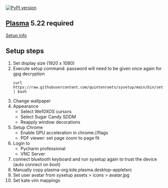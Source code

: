 [![PyPI version](https://badge.fury.io/py/sysetup.svg)](https://badge.fury.io/py/sysetup)

## [Plasma](https://kde.org/plasma-desktop/) 5.22 required

[Setup info](docs/setup-plasma.md)

## Setup steps
1) Set display size (1920 x 1080)
2) Execute setup command: password will need to be given once again for gpg decryption
   ```shell
   curl https://raw.githubusercontent.com/quintenroets/sysetup/main/bin/setup | bash
   ```
3) Change wallpaper
4) Appearance
   * Select We10XOS cursors
   * Select Sugar Candy SDDM
   * Reapply window decorations
5) Setup Chrome
   * Enable GPU acceleration in chrome://flags
   * PDF viewer: set page zoom to page fit
6) Login to
   * Pycharm professional
   * VNC Server
7) connect bluetooth keyboard and run sysetup again to trust the device (auto connect on boot)
8) Manually copy plasma-org.kde.plasma.desktop-appletsrc
9) Set user avatar from sysetup assets > icons > avatar.jpg
10) Set kate vim mappings
